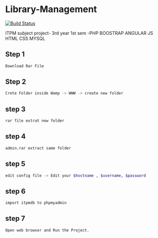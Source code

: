 # Library-Management
[![Build Status](https://travis-ci.org/joemccann/dillinger.svg?branch=master)](https://travis-ci.org/joemccann/dillinger)

ITPM subject project- 3rd year 1st sem
-PHP
BOOSTRAP 
ANGULAR 
JS 
HTML 
CSS 
MYSQL 

Step 1
----------------------------------------------------------
```sh
Download Rar File
```
Step 2 
----------------------------------------------------------
```sh
Crete Folder inside Wamp -> WWW -> create new folder
```

step 3 
--------------------------------------------------------
```sh
rar file extrat new folder
```
step 4 
--------------------------------------------------------
```sh
admin.rar extract same folder
```
step 5 
--------------------------------------------------------
```sh
edit config file -> Edit your $hostname , $username, $password
```
step 6 
--------------------------------------------------------
```sh
import itpmdb to phpmyadmin
```

step 7 
--------------------------------------------------------
```sh
Open web browser and Run the Project.
```

